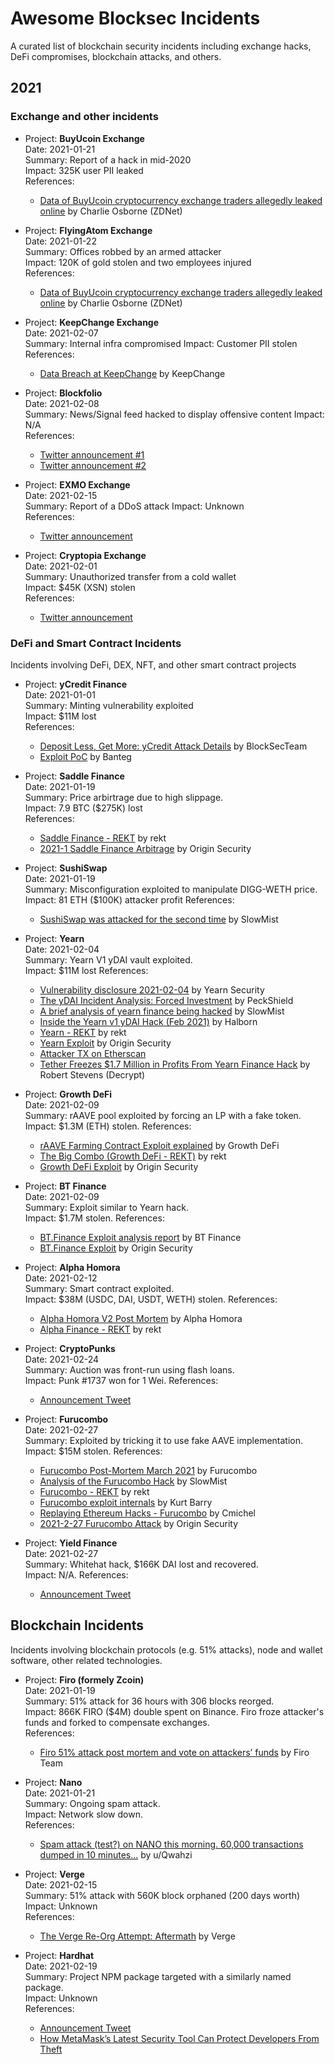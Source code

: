 Awesome Blocksec Incidents
===========================

A curated list of blockchain security incidents including exchange hacks, DeFi compromises, blockchain attacks, and others.

## 2021

### Exchange and other incidents

* Project: **BuyUcoin Exchange**  
  Date: 2021-01-21  
  Summary: Report of a hack in mid-2020  
  Impact: 325K user PII leaked  
  References:  
    * [Data of BuyUcoin cryptocurrency exchange traders allegedly leaked online](https://www.zdnet.com/article/cyberattack-allegedly-leaks-data-of-indian-cryptocurrency-exchange-buyucoin-users/) by Charlie Osborne (ZDNet)

* Project: **FlyingAtom Exchange**  
  Date: 2021-01-22  
  Summary: Offices robbed by an armed attacker  
  Impact: 120K of gold stolen and two employees injured  
  References:  
    * [Data of BuyUcoin cryptocurrency exchange traders allegedly leaked online](https://www.zdnet.com/article/cyberattack-allegedly-leaks-data-of-indian-cryptocurrency-exchange-buyucoin-users/) by Charlie Osborne (ZDNet)

* Project: **KeepChange Exchange**  
  Date: 2021-02-07  
  Summary: Internal infra compromised 
  Impact: Customer PII stolen  
  References:  
    * [Data Breach at KeepChange](https://keepchange.medium.com/data-breach-at-keepchange-b0770a272945) by KeepChange
    
* Project: **Blockfolio**  
  Date: 2021-02-08  
  Summary: News/Signal feed hacked to display offensive content 
  Impact: N/A  
  References:  
    * [Twitter announcement #1](https://twitter.com/blockfolio/status/1359039349807927297)
    * [Twitter announcement #2](https://twitter.com/SBF_Alameda/status/1359051447506071552)

* Project: **EXMO Exchange**  
  Date: 2021-02-15  
  Summary: Report of a DDoS attack 
  Impact: Unknown  
  References:  
    * [Twitter announcement](https://twitter.com/Exmo_Com/status/1361301916618211330)

* Project: **Cryptopia Exchange**  
  Date: 2021-02-01  
  Summary: Unauthorized transfer from a cold wallet  
  Impact: $45K (XSN) stolen  
  References:  
    * [Twitter announcement](https://twitter.com/Exmo_Com/status/1361301916618211330)



### DeFi and Smart Contract Incidents

Incidents involving DeFi, DEX, NFT, and other smart contract projects

* Project: **yCredit Finance**  
  Date: 2021-01-01  
  Summary: Minting vulnerability exploited  
  Impact: $11M lost  
  References:  
    * [Deposit Less, Get More: yCredit Attack Details](https://blocksecteam.medium.com/deposit-less-get-more-ycredit-attack-details-f589f71674c3) by BlockSecTeam
    * [Exploit PoC](https://github.com/banteg/exploit-ycredit) by Banteg

* Project: **Saddle Finance**  
  Date: 2021-01-19  
  Summary: Price arbirtrage due to high slippage.  
  Impact: 7.9 BTC ($275K) lost  
  References:
    * [Saddle Finance - REKT](https://www.rekt.news/saddle-finance-rekt/) by rekt
    * [2021-1 Saddle Finance Arbitrage](https://github.com/OriginProtocol/security/blob/master/incidents/2021-01-20-Saddle.md) by Origin Security

* Project: **SushiSwap**  
  Date: 2021-01-19  
  Summary: Misconfiguration exploited to manipulate DIGG-WETH price.  
  Impact: 81 ETH ($100K) attacker profit 
  References:
    * [SushiSwap was attacked for the second time](https://slowmist.medium.com/slow-mist-sushiswap-was-attacked-for-the-second-time-a47f2d110a84) by SlowMist


* Project: **Yearn**  
  Date: 2021-02-04  
  Summary: Yearn V1 yDAI vault exploited.  
  Impact: $11M lost 
  References:
    * [Vulnerability disclosure 2021-02-04](https://github.com/yearn/yearn-security/blob/master/disclosures/2021-02-04.md) by Yearn Security
    * [The yDAI Incident Analysis: Forced Investment](https://peckshield.medium.com/the-ydai-incident-analysis-forced-investment-2b8ac6058eb5) by PeckShield
    * [A brief analysis of yearn finance being hacked](https://slowmist.medium.com/slowmist-a-brief-analysis-of-yearn-finance-being-hacked-47a4e2d12c60) by SlowMist
    * [Inside the Yearn v1 yDAI Hack (Feb 2021)](https://halborn.com/explained-the-yearn-v1-ydai-hack-feb-2021/) by Halborn
    * [Yearn - REKT](https://www.rekt.news/yearn-rekt/) by rekt
    * [Yearn Exploit](https://github.com/OriginProtocol/security/blob/master/incidents/2021-02-05-Yearn.md) by Origin Security
    * [Attacker TX on Etherscan](https://etherscan.io/tx/0x59faab5a1911618064f1ffa1e4649d85c99cfd9f0d64dcebbc1af7d7630da98b)
    * [Tether Freezes $1.7 Million in Profits From Yearn Finance Hack](https://decrypt.co/56779/tether-freezes-profits-yearn-finance-hack) by Robert Stevens (Decrypt)

* Project: **Growth DeFi**  
  Date: 2021-02-09  
  Summary: rAAVE pool exploited by forcing an LP with a fake token.  
  Impact: $1.3M (ETH) stolen. 
  References:
    * [rAAVE Farming Contract Exploit explained](https://growthdefi.medium.com/raave-farming-contract-exploit-explained-f3b6f0b3c1b3) by Growth DeFi
    * [The Big Combo (Growth DeFi - REKT)](https://www.rekt.news/the-big-combo/) by rekt
    * [Growth DeFi Exploit](https://github.com/OriginProtocol/security/blob/master/incidents/2021-02-10-Growth-Defi.md) by Origin Security


* Project: **BT Finance**  
  Date: 2021-02-09  
  Summary: Exploit similar to Yearn hack.  
  Impact: $1.7M stolen. 
  References:
    * [BT.Finance Exploit analysis report](https://btfinance.medium.com/bt-finance-exploit-analysis-report-a0843cb03b28) by BT Finance
    * [BT.Finance Exploit](https://www.rekt.news/the-big-combo/) by Origin Security

* Project: **Alpha Homora**  
  Date: 2021-02-12  
  Summary: Smart contract exploited.  
  Impact: $38M (USDC, DAI, USDT, WETH) stolen. 
  References:
    * [Alpha Homora V2 Post Mortem](https://blog.alphafinance.io/alpha-homora-v2-post-mortem/) by Alpha Homora
    * [Alpha Finance - REKT](https://www.rekt.news/alpha-finance-rekt/) by rekt

* Project: **CryptoPunks**  
  Date: 2021-02-24  
  Summary: Auction was front-run using flash loans.  
  Impact: Punk #1737 won for 1 Wei. 
  References:
    * [Announcement Tweet](https://twitter.com/vasa_develop/status/1364735120012238850)

* Project: **Furucombo**  
  Date: 2021-02-27  
  Summary: Exploited by tricking it to use fake AAVE implementation.  
  Impact: $15M stolen. 
  References:
    * [Furucombo Post-Mortem March 2021](https://medium.com/furucombo/furucombo-post-mortem-march-2021-ad19afd415e) by Furucombo
    * [Analysis of the Furucombo Hack](https://slowmist.medium.com/slowmist-analysis-of-the-furucombo-hack-28c9ae558db9) by SlowMist
    * [Furucombo - REKT](https://rekt.news/furucombo-rekt/) by rekt
    * [Furucombo exploit internals](https://twitter.com/Kurt_M_Barry/status/1365876788757471234) by Kurt Barry
    * [Replaying Ethereum Hacks - Furucombo](https://cmichel.io/replaying-ethereum-hacks-furucombo/) by Cmichel
    * [2021-2-27 Furucombo Attack](https://github.com/OriginProtocol/security/blob/master/incidents/2021-02-27-Furucombo.md) by Origin Security

* Project: **Yield Finance**  
  Date: 2021-02-27  
  Summary: Whitehat hack, $166K DAI lost and recovered.  
  Impact: N/A. 
  References:
    * [Announcement Tweet](https://twitter.com/YeldF/status/1365623299552772096)

## Blockchain Incidents

Incidents involving blockchain protocols (e.g. 51% attacks), node and wallet software, other related technologies.

* Project: **Firo (formely Zcoin)**  
  Date: 2021-01-19  
  Summary: 51% attack for 36 hours with 306 blocks reorged.  
  Impact: 866K FIRO ($4M) double spent on Binance. Firo froze attacker's funds and forked to compensate exchanges.  
  References:
    * [Firo 51% attack post mortem and vote on attackers’ funds](https://forum.firo.org/t/firo-51-attack-post-mortem-and-vote-on-attackers-funds/1084) by Firo Team

* Project: **Nano**  
  Date: 2021-01-21  
  Summary: Ongoing spam attack.  
  Impact: Network slow down.  
  References:
    * [Spam attack (test?) on NANO this morning. 60,000 transactions dumped in 10 minutes...](https://www.reddit.com/r/nanocurrency/comments/l1yo5g/spam_attack_test_on_nano_this_morning_60000/) by u/Qwahzi


* Project: **Verge**  
  Date: 2021-02-15  
  Summary: 51% attack with 560K block orphaned (200 days worth)  
  Impact: Unknown  
  References:
    * [The Verge Re-Org Attempt: Aftermath](https://medium.com/vergecurrency/the-verge-re-org-attempt-aftermath-15ba45bce2a4) by Verge

* Project: **Hardhat**  
  Date: 2021-02-19  
  Summary: Project NPM package targeted with a similarly named package.  
  Impact: Unknown  
  References:
    * [Announcement Tweet](https://twitter.com/HardhatHQ/status/1362866790695641094)
    * [How MetaMask’s Latest Security Tool Can Protect Developers From Theft](https://medium.com/metamask/how-metamasks-latest-security-tool-could-protect-smart-contract-developers-from-theft-e12da346aa53)
